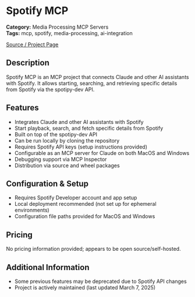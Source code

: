 # Spotify MCP

**Category:** Media Processing MCP Servers  
**Tags:** mcp, spotify, media-processing, ai-integration

[Source / Project Page](https://mcpserver.cc/server/spotify-mcp)

## Description
Spotify MCP is an MCP project that connects Claude and other AI assistants with Spotify. It allows starting, searching, and retrieving specific details from Spotify via the spotipy-dev API.

## Features
- Integrates Claude and other AI assistants with Spotify
- Start playback, search, and fetch specific details from Spotify
- Built on top of the spotipy-dev API
- Can be run locally by cloning the repository
- Requires Spotify API keys (setup instructions provided)
- Configurable as an MCP server for Claude on both MacOS and Windows
- Debugging support via MCP Inspector
- Distribution via source and wheel packages

## Configuration & Setup
- Requires Spotify Developer account and app setup
- Local deployment recommended (not set up for ephemeral environments)
- Configuration file paths provided for MacOS and Windows

## Pricing
No pricing information provided; appears to be open source/self-hosted.

## Additional Information
- Some previous features may be deprecated due to Spotify API changes
- Project is actively maintained (last updated March 7, 2025)
